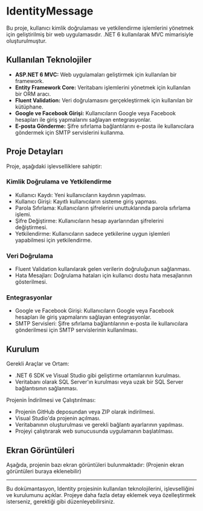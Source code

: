 # IdentityMessage

Bu proje, kullanıcı kimlik doğrulaması ve yetkilendirme işlemlerini yönetmek için geliştirilmiş bir web uygulamasıdır. .NET 6 kullanılarak MVC mimarisiyle oluşturulmuştur.

## Kullanılan Teknolojiler

- **ASP.NET 6 MVC:** Web uygulamaları geliştirmek için kullanılan bir framework.
- **Entity Framework Core:** Veritabanı işlemlerini yönetmek için kullanılan bir ORM aracı.
- **Fluent Validation:** Veri doğrulamasını gerçekleştirmek için kullanılan bir kütüphane.
- **Google ve Facebook Girişi:** Kullanıcıların Google veya Facebook hesapları ile giriş yapmalarını sağlayan entegrasyonlar.
- **E-posta Gönderme:** Şifre sıfırlama bağlantılarını e-posta ile kullanıcılara göndermek için SMTP servislerini kullanma.

## Proje Detayları

Proje, aşağıdaki işlevselliklere sahiptir:

### Kimlik Doğrulama ve Yetkilendirme

- Kullanıcı Kaydı: Yeni kullanıcıların kaydının yapılması.
- Kullanıcı Girişi: Kayıtlı kullanıcıların sisteme giriş yapması.
- Parola Sıfırlama: Kullanıcıların şifrelerini unuttuklarında parola sıfırlama işlemi.
- Şifre Değiştirme: Kullanıcıların hesap ayarlarından şifrelerini değiştirmesi.
- Yetkilendirme: Kullanıcıların sadece yetkilerine uygun işlemleri yapabilmesi için yetkilendirme.

### Veri Doğrulama

- Fluent Validation kullanılarak gelen verilerin doğruluğunun sağlanması.
- Hata Mesajları: Doğrulama hataları için kullanıcı dostu hata mesajlarının gösterilmesi.

### Entegrasyonlar

- Google ve Facebook Girişi: Kullanıcıların Google veya Facebook hesapları ile giriş yapmalarını sağlayan entegrasyonlar.
- SMTP Servisleri: Şifre sıfırlama bağlantılarının e-posta ile kullanıcılara gönderilmesi için SMTP servislerinin kullanılması.

## Kurulum

Gerekli Araçlar ve Ortam:
- .NET 6 SDK ve Visual Studio gibi geliştirme ortamlarının kurulması.
- Veritabanı olarak SQL Server'ın kurulması veya uzak bir SQL Server bağlantısının sağlanması.

Projenin İndirilmesi ve Çalıştırılması:
- Projenin GitHub deposundan veya ZIP olarak indirilmesi.
- Visual Studio'da projenin açılması.
- Veritabanının oluşturulması ve gerekli bağlantı ayarlarının yapılması.
- Projeyi çalıştırarak web sunucusunda uygulamanın başlatılması.

## Ekran Görüntüleri

Aşağıda, projenin bazı ekran görüntüleri bulunmaktadır:
(Projenin ekran görüntüleri buraya eklenebilir)

--- 

Bu dokümantasyon, Identity projesinin kullanılan teknolojilerini, işlevselliğini ve kurulumunu açıklar. Projeye daha fazla detay eklemek veya özelleştirmek isterseniz, gerektiği gibi düzenleyebilirsiniz.
